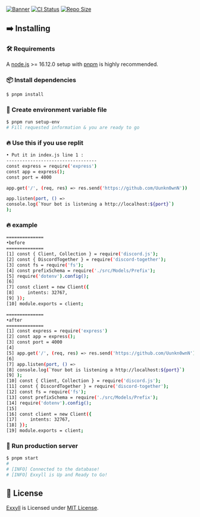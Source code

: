 [![Banner](https://cdn.upload.systems/uploads/AZRDGxJa.png)]()
[![CI Status](https://img.shields.io/github/workflow/status/gifaldyazkaa/exxyll/%5BPrettier%5D%20Lint?label=ci&logo=github-actions&style=for-the-badge)](./.github/workflows/Format-checking.yml) [![Repo Size](https://img.shields.io/github/repo-size/gifaldyazkaa/exxyll?logo=github&style=for-the-badge)](https://github.com/gifaldyazkaa/exxyll-origin/graphs/contributors)

## ➡️ Installing

### 🛠️ Requirements

A [node.js](https://nodejs.org) >= 16.12.0 setup with [pnpm](https://pnpm.io) is highly recommended.

### 📦 Install dependencies

```bash
$ pnpm install
```

### 🔑 Create environment variable file

```bash
$ pnpm run setup-env
# Fill requested information & you are ready to go
```

### 🔥 Use this if you use replit
```bash
• Put it in index.js line 1 :
----------------------------------
const express = require('express')
const app = express();
const port = 4000

app.get('/', (req, res) => res.send('https://github.com/Uunkn0wnN'))

app.listen(port, () =>
console.log(`Your bot is listening a http://localhost:${port}`)
); 
````
### 🔥 example 
```bash
==============
•before
==============
[1] const { Client, Collection } = require('discord.js');
[2] const { DiscordTogether } = require('discord-together');
[3] const fs = require('fs');
[4] const prefixSchema = require('./src/Models/Prefix');
[5] require('dotenv').config();
[6]
[7] const client = new Client({
[8]     intents: 32767,
[9] });
[10] module.exports = client;

==============
•after
==============
[1] const express = require('express')
[2] const app = express();
[3] const port = 4000
[4]
[5] app.get('/', (req, res) => res.send('https://github.com/Uunkn0wnN'))
[6]
[7] app.listen(port, () =>
[8] console.log(`Your bot is listening a http://localhost:${port}`)
[9] ); 
[10] const { Client, Collection } = require('discord.js');
[11] const { DiscordTogether } = require('discord-together');
[12] const fs = require('fs');
[13] const prefixSchema = require('./src/Models/Prefix');
[14] require('dotenv').config();
[15]
[16] const client = new Client({
[17]     intents: 32767,
[18] });
[19] module.exports = client;
```

### 🏃 Run production server

```bash
$ pnpm start
#
# [INFO] Connected to the database!
# [INFO] Exxyll is Up and Ready to Go!
```

## 📄 License

[Exxyll](#) is Licensed under [MIT License](./LICENSE).

